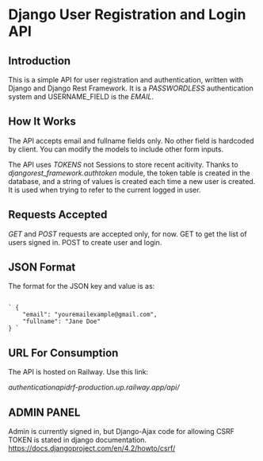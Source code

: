 # Django User Registration and Login API 

## Introduction

This is a simple API for user registration and authentication, written with Django and Django Rest Framework.
It is a *PASSWORDLESS* authentication system and USERNAME_FIELD is the *EMAIL*. 

## How It Works

The API accepts email and fullname fields only. No other field is hardcoded by client. You can modify the models to include other form inputs. 

The API uses *TOKENS* not Sessions to store recent acitivity. Thanks to *djangorest_framework.authtoken* module, the token table is created in the database, and a string of values is created each time a new user is created. It is used when trying to refer to the current logged in user. 


## Requests Accepted 

*GET* and *POST* requests are accepted only, for now. GET to get the list of users signed in. POST to create user and login. 

## JSON Format

The format for the JSON key and value is as:

<code>
` {
    "email": "youremailexample@gmail.com",
    "fullname": "Jane Doe"
} `
</code>

## URL For Consumption

The API is hosted on Railway. Use this link:

*authenticationapidrf-production.up.railway.app/api/*



## ADMIN PANEL
Admin is currently signed in, but Django-Ajax code for allowing CSRF TOKEN is stated in django documentation. https://docs.djangoproject.com/en/4.2/howto/csrf/

